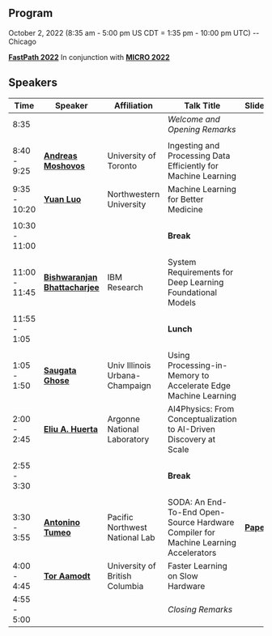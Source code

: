 ## Program
October 2, 2022 (8:35 am - 5:00 pm US CDT = 1:35 pm - 10:00 pm UTC) -- Chicago

**[FastPath 2022](https://fastpathconference.github.io/FastPath2022/)** In conjunction with **[MICRO 2022](https://www.microarch.org/micro55/)**


## Speakers

| Time | Speaker | Affiliation | Talk Title | Slides/Paper | Video |
| ----       | ----    | ----        | ----       | ----   | ----  |
| 8:35             |         |             | *Welcome and Opening Remarks*     |        |  |
|                  |         |             |            |        |       |
| 8:40 - 9:25       | **[Andreas Moshovos](https://fastpathconference.github.io/FastPath2022/Program/Moshovos)**             | University of Toronto                          | Ingesting and Processing Data Efficiently for Machine Learning |   |  |
| 9:35 - 10:20       | **[Yuan Luo](https://fastpathconference.github.io/FastPath2022/Program/Luo)**             | Northwestern University                          | Machine Learning for Better Medicine |   |  |
|                  |         |             |            |        |       |
| 10:30 - 11:00       |              |                           | **Break** |   |  |
|                  |         |             |            |        |       |
| 11:00 - 11:45       | **[Bishwaranjan Bhattacharjee](https://fastpathconference.github.io/FastPath2022/Program/Bhattacharjee)**             | IBM Research                          | System Requirements for Deep Learning Foundational Models |   |  |
|                  |         |             |            |        |       |
| 11:55 - 1:05       |              |                           | **Lunch** |   |  |
|                  |         |             |            |        |       |
| 1:05 - 1:50       | **[Saugata Ghose](https://fastpathconference.github.io/FastPath2022/Program/Ghose)**             | Univ Illinois Urbana-Champaign                          | Using Processing-in-Memory to Accelerate Edge Machine Learning |   |  |
| 2:00 - 2:45       | **[Eliu A. Huerta](https://fastpathconference.github.io/FastPath2022/Program/Huerta)**             | Argonne National Laboratory                          | AI4Physics: From Conceptualization to AI-Driven Discovery at Scale |   |  |
|                  |         |             |            |        |       |
| 2:55 - 3:30       |              |                           | **Break** |   |  |
|                  |         |             |            |        |       |
| 3:30 - 3:55       | **[Antonino Tumeo](https://fastpathconference.github.io/FastPath2022/Program/Tumeo)**             | Pacific Northwest National Lab                        | SODA: An End-To-End Open-Source Hardware Compiler for Machine Learning Accelerators | **[Paper](https://fastpathconference.github.io/FastPath2022/Program/FastPath2022_paper_8360.pdf)**  |  |
| 4:00 - 4:45       | **[Tor Aamodt](https://fastpathconference.github.io/FastPath2022/Program/Aamodt)**             | University of British Columbia                        | Faster Learning on Slow Hardware |   |  |
| 4:55 - 5:00       |              |                           | *Closing Remarks* |   |  |
